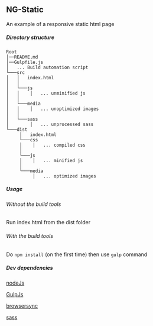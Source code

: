 ## NG-Static
An example of a responsive static html page 


##### Directory structure
```
Root
│──README.md
│──Gulpfile.js    
│   ... Build automation script
└───src
│   │   index.html
│   │
│   └───js
│   │    │   ... unminified js
│   │ 
│   └───media
│   │    │   ... unoptimized images
│   │
│   └───sass
│        │   ... unprocessed sass
└───dist
     │   index.html
     └───css
     │    │   ... compiled css
     │
     └───js
     │    │   ... minified js
     │ 
     └───media
          │   ... optimized images
```

##### Usage
###### Without the build tools
Run index.html from the dist folder
###### With the build tools
Do `npm install` (on the first time) then use `gulp` command

##### Dev dependencies
[nodeJs](https://nodejs.org)

[GulpJs](https://gulpjs.com/)

[browsersync](https://www.browsersync.io/)

[sass](https://sass-lang.com/)
